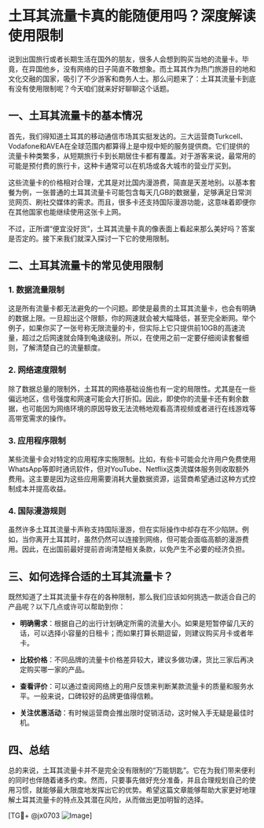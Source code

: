 # 土耳其流量卡真的能随便用吗？深度解读使用限制

说到出国旅行或者长期生活在国外的朋友，很多人会想到购买当地的流量卡。毕竟，在异国他乡，没有网络的日子简直不敢想象。而土耳其作为热门旅游目的地和文化交融的国家，吸引了不少游客和商务人士。那么问题来了：土耳其流量卡到底有没有使用限制呢？今天咱们就来好好聊聊这个话题。

## 一、土耳其流量卡的基本情况

首先，我们得知道土耳其的移动通信市场其实挺发达的。三大运营商Turkcell、Vodafone和AVEA在全球范围内都算得上是中规中矩的服务提供商。它们提供的流量卡种类繁多，从短期旅行卡到长期居住卡都有覆盖。对于游客来说，最常用的可能是预付费的旅行卡，这种卡通常可以在机场或各大城市的营业厅买到。

这些流量卡的价格相对合理，尤其是对比国内漫游费，简直是天差地别。以基本套餐为例，一张普通的土耳其流量卡可能包含每天几GB的数据量，足够满足日常浏览网页、刷社交媒体的需求。而且，很多卡还支持国际漫游功能，这意味着即便你在其他国家也能继续使用这张卡上网。

不过，正所谓“便宜没好货”，土耳其流量卡真的像表面上看起来那么美好吗？答案是否定的。接下来我们就深入探讨一下它的使用限制。

## 二、土耳其流量卡的常见使用限制

### 1. 数据流量限制

这是所有流量卡都无法避免的一个问题。即使是最贵的土耳其流量卡，也会有明确的数据上限。一旦超出这个限额，你的网速就会被大幅降低，甚至完全断网。举个例子，如果你买了一张号称无限流量的卡，但实际上它只提供前10GB的高速流量，超过之后网速就会降到龟速级别。所以，在使用之前一定要仔细阅读套餐细则，了解清楚自己的流量额度。

### 2. 网络速度限制

除了数据总量的限制外，土耳其的网络基础设施也有一定的局限性。尤其是在一些偏远地区，信号强度和网速可能会大打折扣。因此，即使你的流量卡还有剩余数据，也可能因为网络环境的原因导致无法流畅地观看高清视频或者进行在线游戏等高带宽需求的操作。

### 3. 应用程序限制

某些流量卡会对特定的应用程序实施限制。比如，有些卡可能会允许用户免费使用WhatsApp等即时通讯软件，但对YouTube、Netflix这类流媒体服务则收取额外费用。这主要是因为这些应用需要消耗大量数据资源，运营商希望通过这种方式控制成本并提高收益。

### 4. 国际漫游规则

虽然许多土耳其流量卡声称支持国际漫游，但在实际操作中却存在不少陷阱。例如，当你离开土耳其时，虽然仍然可以连接到网络，但可能会面临高额的漫游费用。因此，在出国前最好提前咨询清楚相关条款，以免产生不必要的经济负担。

## 三、如何选择合适的土耳其流量卡？

既然知道了土耳其流量卡存在的各种限制，那么我们应该如何挑选一款适合自己的产品呢？以下几点或许可以帮助到你：

- **明确需求**：根据自己的出行计划确定所需的流量大小。如果是短暂停留几天的话，可以选择小容量的日租卡；而如果打算长期逗留，则建议购买月卡或者年卡。
  
- **比较价格**：不同品牌的流量卡价格差异较大，建议多做功课，货比三家后再决定购买哪一家的产品。

- **查看评价**：可以通过查阅网络上的用户反馈来判断某款流量卡的质量和服务水平。一般来说，口碑较好的品牌更值得信赖。

- **关注优惠活动**：有时候运营商会推出限时促销活动，这时候入手无疑是最佳时机。

## 四、总结

总的来说，土耳其流量卡并不是完全没有限制的“万能钥匙”。它在为我们带来便利的同时也伴随着诸多约束。然而，只要事先做好充分准备，并且合理规划自己的使用习惯，就能够最大限度地发挥出它的优势。希望这篇文章能够帮助大家更好地理解土耳其流量卡的特点及其潜在风险，从而做出更加明智的选择。

[TG💪+ @jx0703 ![Image](https://github.com/user-attachments/assets/dbca1d08-cadb-493c-b0ec-ad6f7a83f270)]